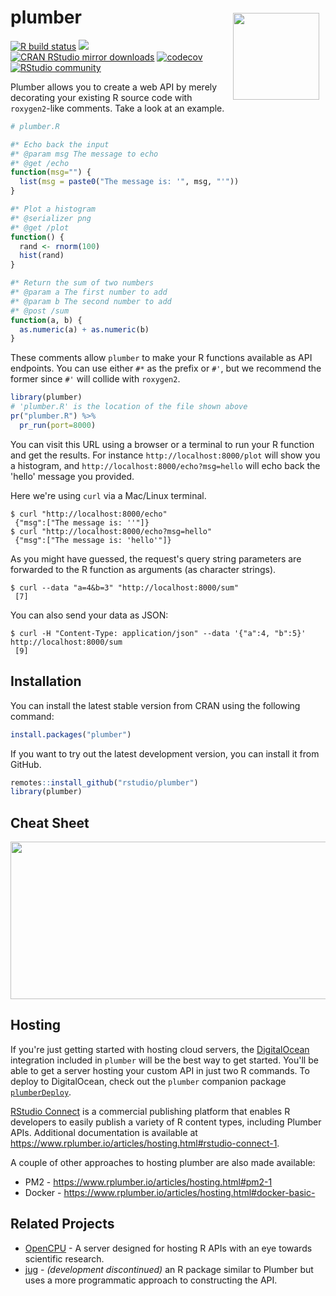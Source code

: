 # plumber <a href='https://www.rplumber.io/'><img src='man/figures/logo.svg' align="right" height="138.5" style="margin:10px;" /></a>

<!-- badges: start -->
[![R build status](https://github.com/rstudio/plumber/actions/workflows/R-CMD-check.yaml/badge.svg)](https://github.com/rstudio/plumber/actions)
[![](https://www.r-pkg.org/badges/version/plumber)](https://www.r-pkg.org/pkg/plumber)
[![CRAN RStudio mirror downloads](https://cranlogs.r-pkg.org/badges/plumber?color=brightgreen)](https://www.r-pkg.org/pkg/plumber)
[![codecov](https://codecov.io/gh/rstudio/plumber/branch/main/graph/badge.svg)](https://codecov.io/gh/rstudio/plumber)
[![RStudio community](https://img.shields.io/badge/community-plumber-blue?style=social&logo=rstudio&logoColor=75AADB)](https://community.rstudio.com/tag/plumber)
<!-- badges: end -->

Plumber allows you to create a web API by merely decorating your existing R
source code with `roxygen2`-like comments. Take a look at an example.

```r
# plumber.R

#* Echo back the input
#* @param msg The message to echo
#* @get /echo
function(msg="") {
  list(msg = paste0("The message is: '", msg, "'"))
}

#* Plot a histogram
#* @serializer png
#* @get /plot
function() {
  rand <- rnorm(100)
  hist(rand)
}

#* Return the sum of two numbers
#* @param a The first number to add
#* @param b The second number to add
#* @post /sum
function(a, b) {
  as.numeric(a) + as.numeric(b)
}
```

These comments allow `plumber` to make your R functions available as API
endpoints. You can use either `#*` as the prefix or `#'`, but we recommend the
former since `#'` will collide with `roxygen2`.

```r
library(plumber)
# 'plumber.R' is the location of the file shown above
pr("plumber.R") %>%
  pr_run(port=8000)
```

You can visit this URL using a browser or a terminal to run your R function and
get the results. For instance
`http://localhost:8000/plot` will show you a
histogram, and
`http://localhost:8000/echo?msg=hello`
will echo back the 'hello' message you provided.

Here we're using `curl` via a Mac/Linux terminal.

```
$ curl "http://localhost:8000/echo"
 {"msg":["The message is: ''"]}
$ curl "http://localhost:8000/echo?msg=hello"
 {"msg":["The message is: 'hello'"]}
```

As you might have guessed, the request's query string parameters are forwarded
to the R function as arguments (as character strings).

```
$ curl --data "a=4&b=3" "http://localhost:8000/sum"
 [7]
```

You can also send your data as JSON:

```
$ curl -H "Content-Type: application/json" --data '{"a":4, "b":5}' http://localhost:8000/sum
 [9]
```

## Installation

You can install the latest stable version from CRAN using the following command:

```r
install.packages("plumber")
```

If you want to try out the latest development version, you can install it from GitHub.

```r
remotes::install_github("rstudio/plumber")
library(plumber)
```

## Cheat Sheet

<a href="https://github.com/rstudio/cheatsheets/blob/main/plumber.pdf"><img src="https://raw.githubusercontent.com/rstudio/cheatsheets/main/pngs/thumbnails/plumber-cheatsheet-thumbs.png" width="630" height="252"/></a>

## Hosting

If you're just getting started with hosting cloud servers, the
[DigitalOcean](https://www.digitalocean.com) integration included in `plumber`
will be the best way to get started. You'll be able to get a server hosting your
custom API in just two R commands. To deploy to DigitalOcean, check out the
`plumber` companion package [`plumberDeploy`](https://github.com/meztez/plumberDeploy).

[RStudio Connect](https://rstudio.com/products/connect/) is a commercial
publishing platform that enables R developers to easily publish a variety of R
content types, including Plumber APIs. Additional documentation is available at
https://www.rplumber.io/articles/hosting.html#rstudio-connect-1.

A couple of other approaches to hosting plumber are also made available:

 - PM2 - https://www.rplumber.io/articles/hosting.html#pm2-1
 - Docker - https://www.rplumber.io/articles/hosting.html#docker-basic-
## Related Projects

- [OpenCPU](https://www.opencpu.org/) - A server designed for hosting R APIs
  with an eye towards scientific research.
- [jug](http://bart6114.github.io/jug/index.html) - *(development discontinued)*
  an R package similar to Plumber but uses a more programmatic approach to
  constructing the API.
